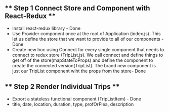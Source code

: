 ## ** Step 1 Connect Store and Component with React-Redux **
- Install react-redux library - Done
- Use Provider component once at the root of Application (index.js).
This let us define the store that we want to provide to all of our components - Done
- Create new hoc using Connect for every single component that needs to connect 
to redux store (TripList.js). We call connect and define things to get off of the store(mapStateToProps) and define the component to create the connected version(TripList). The brand
new component is just our TripList component wiht the props from the store- Done

## ** Step 2 Render Individual Trips **
- Export a stateless functional component (TripListItem) - Done
- title, date, location, duration, type, profOrPlea, description